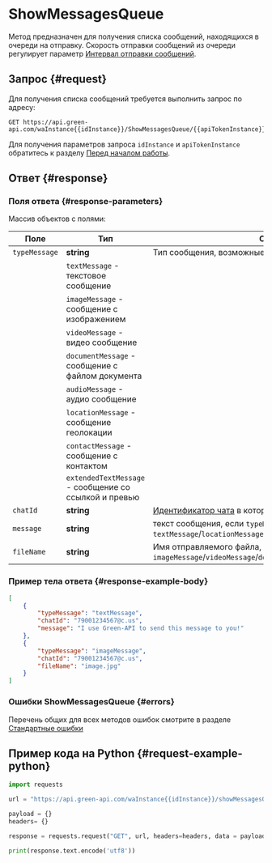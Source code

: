 # ShowMessagesQueue

Метод предназначен для получения списка сообщений, находящихся в очереди на отправку.
Скорость отправки сообщений из очереди регулирует параметр [Интервал отправки сообщений](../send-messages-delay).

## Запрос {#request}

Для получения списка сообщений требуется выполнить запрос по адресу:
```
GET https://api.green-api.com/waInstance{{idInstance}}/ShowMessagesQueue/{{apiTokenInstance}}
```

Для получения параметров запроса `idInstance` и `apiTokenInstance` обратитесь к разделу [Перед началом работы](../../before-start#parameters).

## Ответ {#response}

### Поля ответа {#response-parameters}

Массив объектов с полями:

Поле | Тип |  Описание
----- | ----- | ----- 
`typeMessage` | **string** | Тип сообщения, возможные значения:
| | `textMessage` - текстовое сообщение
| | `imageMessage` - сообщение с изображением
| | `videoMessage` - видео сообщение
| | `documentMessage` - сообщение с файлом документа
| | `audioMessage` - аудио сообщение
| | `locationMessage` - сообщение геолокации
| | `contactMessage` - сообщение с контактом
| | `extendedTextMessage` - сообщение со ссылкой и превью
`chatId` | **string** | [Идентификатор чата](../chat-id) в который сообщение будет отправлено
`message` | **string** |  текст сообщения, если `typeMessage` = `textMessage`/`locationMessage`/`contactMessage`/`extendedTextMessage`
`fileName` | **string** | Имя отправляемого файла, если `typeMessage` = `imageMessage`/`videoMessage`/`documentMessage`/`audioMessage`

### Пример тела ответа {#response-example-body}

```json
[
    {
        "typeMessage": "textMessage",
        "chatId": "79001234567@c.us",
        "message": "I use Green-API to send this message to you!"
    },
    {
        "typeMessage": "imageMessage",
        "chatId": "79001234567@c.us",
        "fileName": "image.jpg"
    }
]
```

### Ошибки ShowMessagesQueue {#errors}

Перечень общих для всех методов ошибок смотрите в разделе [Стандартные ошибки](../common-errors)

## Пример кода на Python  {#request-example-python}

```python
import requests

url = "https://api.green-api.com/waInstance{{idInstance}}/showMessagesQueue/{{apiTokenInstance}}"

payload = {}
headers= {}

response = requests.request("GET", url, headers=headers, data = payload)

print(response.text.encode('utf8'))
```